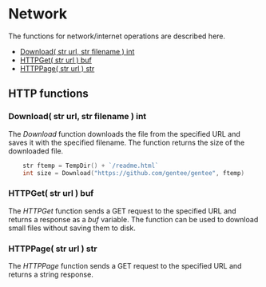 # Network

The functions for network/internet operations are described here.

* [Download\( str url, str filename \) int](network.md#download-str-url-str-filename-int)
* [HTTPGet\( str url \) buf](network.md#httpget-str-url-buf)
* [HTTPPage\( str url \) str](network.md#httppage-str-url-str)

## HTTP functions

### Download\( str url, str filename \) int

The _Download_ function downloads the file from the specified URL and saves it with the specified filename. The function returns the size of the downloaded file.

```go
    str ftemp = TempDir() + `/readme.html`
    int size = Download("https://github.com/gentee/gentee", ftemp)
```

### HTTPGet\( str url \) buf

The _HTTPGet_ function sends a GET request to the specified URL and returns a response as a _buf_ variable. The function can be used to download small files without saving them to disk.

### HTTPPage\( str url \) str

The _HTTPPage_ function sends a GET request to the specified URL and returns a string response.

